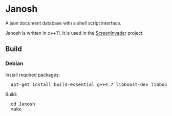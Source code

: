 Janosh
======

A json document database with a shell script interface.

Janosh is written in c++11. It is used in the [ScreenInvader](https://github.com/Metalab/ScreenInvader) project.

## Build

### Debian

Install required packages:
<pre>
  apt-get install build-essential g++4.7 libboost-dev libboost-filesystem-dev libboost-system-dev libboost-thread-dev libkyotocabinet-dev
</pre>

Build:
<pre>
  cd Janosh
  make
</pre>
